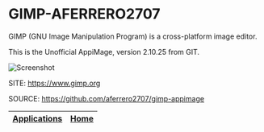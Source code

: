 # GIMP-AFERRERO2707

 GIMP (GNU Image Manipulation Program) is a cross-platform image editor.
 
 This is the Unofficial AppiMage, version 2.10.25 from GIT.
 
 ![Screenshot](https://user-images.githubusercontent.com/6229237/86013349-57528600-ba1f-11ea-8e72-e8c01aee5727.png)
 
 SITE: https://www.gimp.org

 SOURCE: https://github.com/aferrero2707/gimp-appimage

 | [Applications](https://portable-linux-apps.github.io/apps.html) | [Home](https://portable-linux-apps.github.io)
 | --- | --- |
